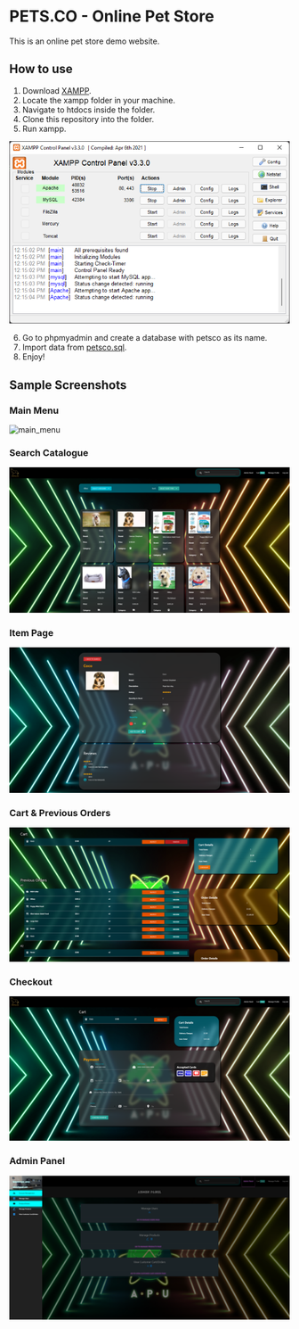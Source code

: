 # PETS.CO - Online Pet Store

This is an online pet store demo website.

## How to use

1. Download [XAMPP](https://www.apachefriends.org/download.html).
2. Locate the xampp folder in your machine.
3. Navigate to htdocs inside the folder.
4. Clone this repository into the folder.
5. Run xampp.

![xampp](screenshots/xampp.png)

6. Go to phpmyadmin and create a database with petsco as its name.
7. Import data from [petsco.sql](petsco.sql).
8. Enjoy!


## Sample Screenshots
### Main Menu
![main_menu](screenshots/main_menu.png)

### Search Catalogue
![main_menu](screenshots/search_catalogue.png)

### Item Page
![main_menu](screenshots/item_page.png)

### Cart & Previous Orders
![main_menu](screenshots/cart_order.png)

### Checkout
![main_menu](screenshots/checkout.png)

### Admin Panel
![main_menu](screenshots/admin_panel.png)
